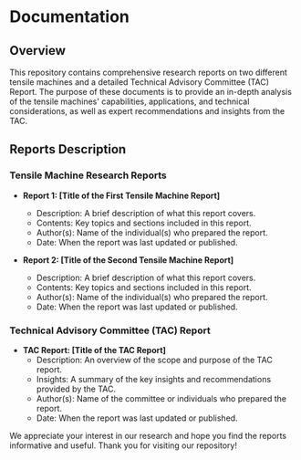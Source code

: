 # Documentation

## Overview
This repository contains comprehensive research reports on two different tensile machines and a detailed Technical Advisory Committee (TAC) Report. The purpose of these documents is to provide an in-depth analysis of the tensile machines' capabilities, applications, and technical considerations, as well as expert recommendations and insights from the TAC.

## Reports Description

### Tensile Machine Research Reports
- **Report 1: [Title of the First Tensile Machine Report]**
  - Description: A brief description of what this report covers.
  - Contents: Key topics and sections included in this report.
  - Author(s): Name of the individual(s) who prepared the report.
  - Date: When the report was last updated or published.

- **Report 2: [Title of the Second Tensile Machine Report]**
  - Description: A brief description of what this report covers.
  - Contents: Key topics and sections included in this report.
  - Author(s): Name of the individual(s) who prepared the report.
  - Date: When the report was last updated or published.

### Technical Advisory Committee (TAC) Report
- **TAC Report: [Title of the TAC Report]**
  - Description: An overview of the scope and purpose of the TAC report.
  - Insights: A summary of the key insights and recommendations provided by the TAC.
  - Author(s): Name of the committee or individuals who prepared the report.
  - Date: When the report was last updated or published.
    

We appreciate your interest in our research and hope you find the reports informative and useful. Thank you for visiting our repository!

